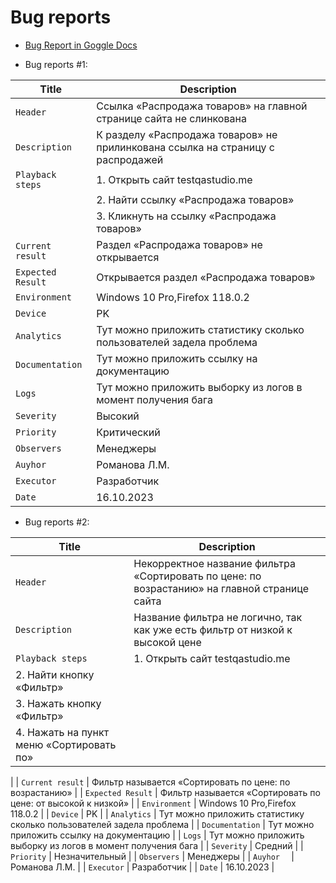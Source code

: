# Bug reports

- [Bug Report in Goggle Docs](https://docs.google.com/document/d/1t_AS8yj0hkLmUjFuvXkQ1MmJmtJ1FhSYucDTySRbiEk/edit?usp=sharing)


- Bug reports #1:

| Title             | Description                                                                      |
| ------------------|----------------------------------------------------------------------------------|
| `Header`          | Ссылка «Распродажа товаров»  на главной странице сайта не слинкована |
| `Description`     | К разделу «Распродажа товаров» не прилинкована ссылка на страницу с распродажей |
| `Playback steps`  | 1. Открыть сайт testqastudio.me
|                   | 2. Найти ссылку «Распродажа товаров»  
|                   | 3. Кликнуть на ссылку «Распродажа товаров» |
| `Current result`  | Раздел  «Распродажа товаров» не открывается |
| `Expected Result` | Открывается раздел «Распродажа товаров» |
| `Environment`     | Windows 10 Pro,Firefox 118.0.2 |
| `Device`          | PK |
| `Analytics`       | Тут можно приложить статистику сколько пользователей задела проблема |
| `Documentation`   | Тут можно приложить ссылку на документацию |
| `Logs`            | Тут можно приложить выборку из логов в момент получения бага |
| `Severity`        | Высокий |
| `Priority`        | Критический |
| `Observers`       | Менеджеры                                                                  |
| `Auyhor  `        | Романова Л.М.                                                              |
| `Executor`        | Разработчик                                                                |
| `Date`            | 16.10.2023                                                                 |

- Bug reports #2:

| Title             | Description                                                                      |
| ------------------|----------------------------------------------------------------------------------|
| `Header`          | Некорректное название фильтра «Сортировать по цене: по возрастанию» на главной странице сайта |
| `Description`     | Название фильтра не логично, так как уже есть фильтр от низкой к высокой цене |
| `Playback steps`  | 1. Открыть сайт testqastudio.me
|2. Найти кнопку «Фильтр»
|3. Нажать кнопку «Фильтр»
|4. Нажать на пункт меню «Сортировать по»
 |
| `Current result`  | Фильтр называется «Сортировать по цене: по возрастанию» |
| `Expected Result` | Фильтр называется «Сортировать по цене: от высокой к низкой» |
| `Environment`     | Windows 10 Pro,Firefox 118.0.2 |
| `Device`          | PK |
| `Analytics`       | Тут можно приложить статистику сколько пользователей задела проблема |
| `Documentation`   | Тут можно приложить ссылку на документацию |
| `Logs`            | Тут можно приложить выборку из логов в момент получения бага |
| `Severity`        | Средний |
| `Priority`        | Незначительный |
| `Observers`       | Менеджеры                                                                  |
| `Auyhor  `        | Романова Л.М.                                                              |
| `Executor`        | Разработчик                                                                |
| `Date`            | 16.10.2023                                                                 |
